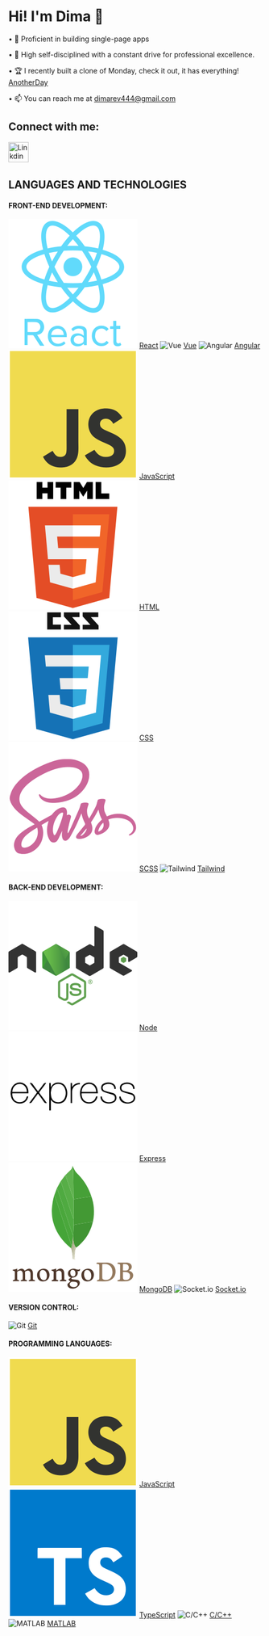 # Hi! I'm Dima 👋


• 🌴 Proficient in building single-page apps

• 🎯 High self-disciplined with a constant drive for professional excellence.

• 🏆 I recently built a clone of Monday, check it out, it has everything! [AnotherDay](monday-work-managment.onrender.com)

• 📫 You can reach me at dimarev444@gmail.com


## Connect with me:
[<img title="Linkdin" width="40px" height="40px" src="https://raw.githubusercontent.com/rahuldkjain/github-profile-readme-generator/master/src/images/icons/Social/linked-in-alt.svg" />](https://www.linkedin.com/in/dimrev/) 

## LANGUAGES AND TECHNOLOGIES

#### FRONT-END DEVELOPMENT:
![React](https://raw.githubusercontent.com/devicons/devicon/master/icons/react/react-original-wordmark.svg) [React](https://reactjs.org/)
![Vue](https://upload.wikimedia.org/wikipedia/commons/thumb/9/95/Vue.js_Logo_2.svg/2367px-Vue.js_Logo_2.svg) [Vue](https://vuejs.org/)
![Angular](https://upload.wikimedia.org/wikipedia/commons/thumb/c/cf/Angular_full_color_logo.svg/2048px-Angular_full_color_logo.svg) [Angular](https://angular.io/)
![JavaScript](https://raw.githubusercontent.com/devicons/devicon/master/icons/javascript/javascript-original.svg) [JavaScript](https://www.w3schools.com/js/)
![HTML](https://raw.githubusercontent.com/devicons/devicon/master/icons/html5/html5-original-wordmark.svg) [HTML](https://www.w3schools.com/html/)
![CSS](https://raw.githubusercontent.com/devicons/devicon/master/icons/css3/css3-original-wordmark.svg) [CSS](https://www.w3schools.com/css/)
![SCSS](https://raw.githubusercontent.com/devicons/devicon/master/icons/sass/sass-original.svg) [SCSS](https://sass-lang.com/)
![Tailwind](https://tailwindcss.com/_next/static/media/tailwindcss-logotype.58ab48f971a894e4eb57bd3bd6b68f82.svg) [Tailwind](https://tailwindcss.com/)

#### BACK-END DEVELOPMENT:
![Node](https://raw.githubusercontent.com/devicons/devicon/master/icons/nodejs/nodejs-original-wordmark.svg) [Node](https://nodejs.org/en/)
![Express](https://raw.githubusercontent.com/devicons/devicon/master/icons/express/express-original-wordmark.svg) [Express](https://expressjs.com/)
![MongoDB](https://raw.githubusercontent.com/devicons/devicon/master/icons/mongodb/mongodb-original-wordmark.svg) [MongoDB](https://www.mongodb.com/)
![Socket.io](https://socket.io/css/images/logo.svg) [Socket.io](https://socket.io/)

#### VERSION CONTROL:
![Git](https://res.cloudinary.com/dkvliixzt/image/upload/v1705957283/github-142-svgrepo-com_2_fygu3n.svg) [Git](https://git-scm.com/)

#### PROGRAMMING LANGUAGES:
![JavaScript](https://raw.githubusercontent.com/devicons/devicon/master/icons/javascript/javascript-original.svg) [JavaScript](https://www.w3schools.com/js/)
![TypeScript](https://raw.githubusercontent.com/devicons/devicon/master/icons/typescript/typescript-original.svg) [TypeScript](https://www.typescriptlang.org/)
![C/C++](https://upload.wikimedia.org/wikipedia/commons/1/19/C_Logo.png) [C/C++](https://en.wikipedia.org/wiki/C%2B%2B)
![MATLAB](https://www.mathworks.com/content/mathworks/www/en/products/matlab/matlab-logos/matlab-logo-1.png) [MATLAB](https://www.mathworks.com/products/matlab.html)
